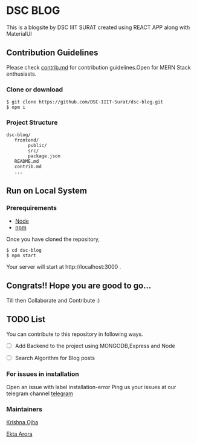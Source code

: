 # DSC BLOG
This is a blogsite by DSC IIIT SURAT created using REACT APP along with MaterialUI

## Contribution Guidelines
Please check [contrib.md](https://github.com/DSC-IIIT-Surat/dsc-blog/blob/main/contribute.md) for contribution guidelines.Open for MERN Stack enthusiasts.

### Clone or download
```terminal
$ git clone https://github.com/DSC-IIIT-Surat/dsc-blog.git
$ npm i
```
### Project Structure
```terminal
dsc-blog/
   frontend/
        public/
        src/
        package.json
   README.md
   contrib.md
   ...
```

## Run on Local System
### Prerequirements
- [Node](https://nodejs.org/en/download/)
- [npm](https://nodejs.org/en/download/package-manager/)

Once you have cloned the repository,
```terminal
$ cd dsc-blog
$ npm start
```

Your server will start at  http://localhost:3000 .

## Congrats!! Hope you are good to go...
Till then Collaborate and Contribute :)

## TODO List
You can contribute to this repository in following ways.
- [ ] Add Backend to the project using MONGODB,Express and Node
- [ ] Search Algorithm for Blog posts


 ### For issues in installation 
 Open an issue with label installation-error 
 Ping us your issues at our telegram channel [telegram](https://t.me/DscIIITSurat)

### Maintainers
[Krishna Ojha](https://github.com/coder-KO)

[Ekta Arora](https://github.com/ektaarora3501)
